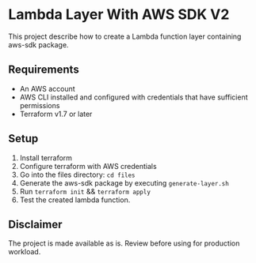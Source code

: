 # Lambda Layer With AWS SDK V2

This project describe how to create a Lambda function layer containing aws-sdk package.

## Requirements

- An AWS account
- AWS CLI installed and configured with credentials that have sufficient permissions
- Terraform v1.7 or later

## Setup

1. Install terraform
2. Configure terraform with AWS credentials
3. Go into the files directory: `cd files`
4. Generate the aws-sdk package by executing `generate-layer.sh`
5. Run `terraform init` && `terraform apply`
6. Test the created lambda function.

## Disclaimer

The project is made available as is. Review before using for production workload.
